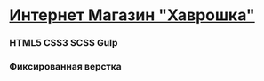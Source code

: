 # [Интернет Магазин "Хаврошка"](https://dmitryhniezdilov.github.io/store_havroshka/)

### HTML5 CSS3 SCSS Gulp
### Фиксированная верстка